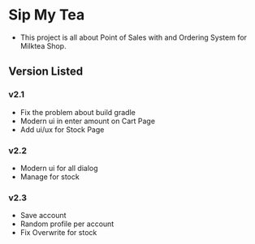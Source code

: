# Sip My Tea
- This project is all about Point of Sales with and Ordering System for Milktea Shop.


## Version Listed

### v2.1 
- Fix the problem about build gradle
- Modern ui in enter amount on Cart Page
- Add ui/ux for Stock Page

### v2.2
- Modern ui for all dialog
- Manage for stock

### v2.3
- Save account 
- Random profile per account
- Fix Overwrite for stock